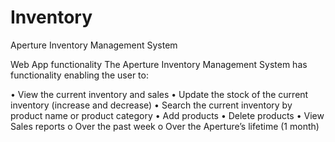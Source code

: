 # Inventory
Aperture Inventory Management System 

Web App functionality
The Aperture Inventory Management System has functionality enabling the user to:

•	View the current inventory and sales 
•	Update the stock of the current inventory (increase and decrease) 
•	Search the current inventory by product name or product category
•	Add products 
•	Delete products 
•	View Sales reports 
  o	Over the past week 
  o	Over the Aperture’s lifetime (1 month) 

